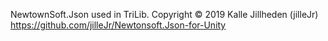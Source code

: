NewtownSoft.Json used in TriLib.
Copyright © 2019 Kalle Jillheden (jilleJr)
https://github.com/jilleJr/Newtonsoft.Json-for-Unity